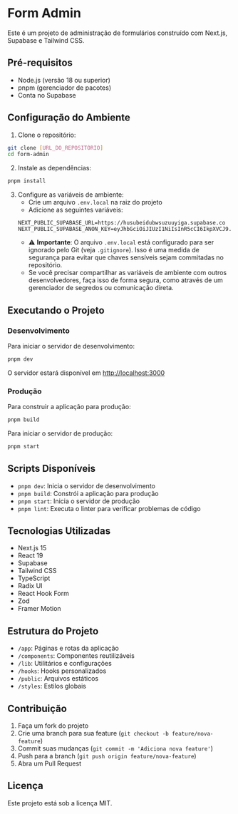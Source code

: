 # Form Admin

Este é um projeto de administração de formulários construído com Next.js, Supabase e Tailwind CSS.

## Pré-requisitos

- Node.js (versão 18 ou superior)
- pnpm (gerenciador de pacotes)
- Conta no Supabase

## Configuração do Ambiente

1. Clone o repositório:
```bash
git clone [URL_DO_REPOSITÓRIO]
cd form-admin
```

2. Instale as dependências:
```bash
pnpm install
```

3. Configure as variáveis de ambiente:
   - Crie um arquivo `.env.local` na raiz do projeto
   - Adicione as seguintes variáveis:
   ```
   NEXT_PUBLIC_SUPABASE_URL=https://husubeidubwsuzuuyiga.supabase.co
   NEXT_PUBLIC_SUPABASE_ANON_KEY=eyJhbGciOiJIUzI1NiIsInR5cCI6IkpXVCJ9.eyJpc3MiOiJzdXBhYmFzZSIsInJlZiI6Imh1c3ViZWlkdWJ3c3V6dXV5aWdhIiwicm9sZSI6ImFub24iLCJpYXQiOjE3NDQwMjkyMjEsImV4cCI6MjA1OTYwNTIyMX0.nifiHMZnSUJChakiAiGSDXqCkdPfqoUJTJR5ZzvgQ00
   ```
   - ⚠️ **Importante**: O arquivo `.env.local` está configurado para ser ignorado pelo Git (veja `.gitignore`). Isso é uma medida de segurança para evitar que chaves sensíveis sejam commitadas no repositório.
   - Se você precisar compartilhar as variáveis de ambiente com outros desenvolvedores, faça isso de forma segura, como através de um gerenciador de segredos ou comunicação direta.

## Executando o Projeto

### Desenvolvimento

Para iniciar o servidor de desenvolvimento:

```bash
pnpm dev
```

O servidor estará disponível em [http://localhost:3000](http://localhost:3000)

### Produção

Para construir a aplicação para produção:

```bash
pnpm build
```

Para iniciar o servidor de produção:

```bash
pnpm start
```

## Scripts Disponíveis

- `pnpm dev`: Inicia o servidor de desenvolvimento
- `pnpm build`: Constrói a aplicação para produção
- `pnpm start`: Inicia o servidor de produção
- `pnpm lint`: Executa o linter para verificar problemas de código

## Tecnologias Utilizadas

- Next.js 15
- React 19
- Supabase
- Tailwind CSS
- TypeScript
- Radix UI
- React Hook Form
- Zod
- Framer Motion

## Estrutura do Projeto

- `/app`: Páginas e rotas da aplicação
- `/components`: Componentes reutilizáveis
- `/lib`: Utilitários e configurações
- `/hooks`: Hooks personalizados
- `/public`: Arquivos estáticos
- `/styles`: Estilos globais

## Contribuição

1. Faça um fork do projeto
2. Crie uma branch para sua feature (`git checkout -b feature/nova-feature`)
3. Commit suas mudanças (`git commit -m 'Adiciona nova feature'`)
4. Push para a branch (`git push origin feature/nova-feature`)
5. Abra um Pull Request

## Licença

Este projeto está sob a licença MIT. 